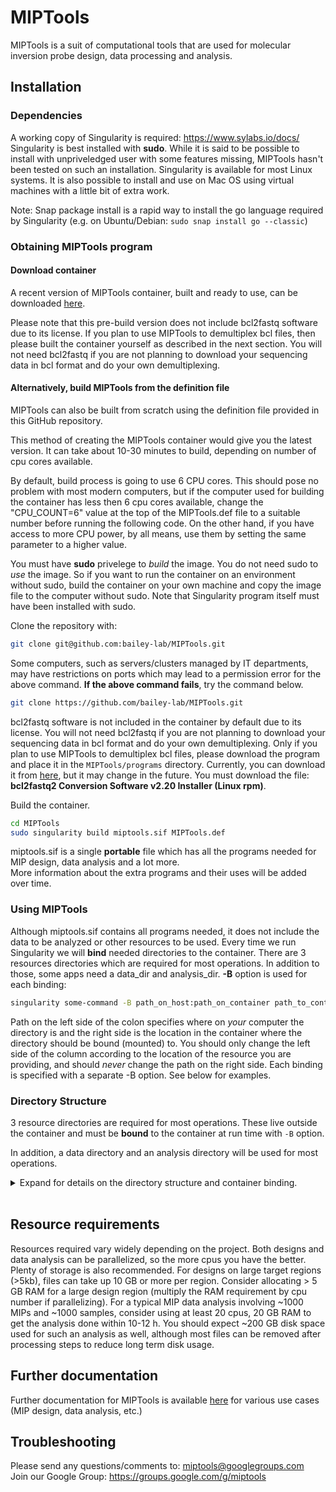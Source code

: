 MIPTools
=========
MIPTools is a suit of computational tools that are used for molecular inversion probe design, data processing and analysis.
## Installation
### Dependencies
A working copy of Singularity is required: https://www.sylabs.io/docs/  
Singularity is best installed with **sudo**. While it is said to be possible to install with unpriveledged user with some features missing, MIPTools hasn't been tested on such an installation.
Singularity is available for most Linux systems. It is also possible to install and use on Mac OS using virtual machines with a little bit of extra work.

Note: Snap package install is a rapid way to install the go language required by Singularity (e.g. on Ubuntu/Debian: `sudo snap install go --classic`)

### Obtaining MIPTools program

#### Download container 
A recent version of MIPTools container, built and ready to use, can be downloaded [here](http://baileylab.brown.edu/MIPTools/resources/).  

Please note that this pre-build version does not include bcl2fastq software due to its license. If you plan to use MIPTools to demultiplex bcl files, then please built the container yourself as described in the next section. You will not need bcl2fastq if you are not planning to download your sequencing data in bcl format and do your own demultiplexing. 

#### Alternatively, build MIPTools from the definition file
MIPTools can also be built from scratch using the definition file provided in this GitHub repository.

This method of creating the MIPTools container would give you the latest version. It can take about 10-30 minutes to build, depending on number of cpu cores available.  

By default, build process is going to use 6 CPU cores. This should pose no problem with most modern computers, but if the computer used for building the container has less then 6 cpu cores available, change the "CPU_COUNT=6" value at the top of the MIPTools.def file to a suitable number before running the following code. On the other hand, if you have access to more CPU power, by all means, use them by setting the same parameter to a higher value.

You must have **sudo** privelege to _build_ the image. You do not need sudo to _use_ the image. So if you want to run the container on an environment without sudo, build the container on your own machine and copy the image file to the computer without sudo. Note that Singularity program itself must have been installed with sudo.  

Clone the repository with:
```bash
git clone git@github.com:bailey-lab/MIPTools.git
```


Some computers, such as servers/clusters managed by IT departments, may have restrictions on ports which may lead to a permission error for the above command. **If the above command fails**, try the command below.

```bash
git clone https://github.com/bailey-lab/MIPTools.git
```

bcl2fastq software is not included in the container by default due to its license. You will not need bcl2fastq if you are not planning to download your sequencing data in bcl format and do your own demultiplexing. Only if you plan to use MIPTools to demultiplex bcl files, please download the program and place it in the `MIPTools/programs` directory. Currently, you can download it from [here](https://support.illumina.com/downloads/bcl2fastq-conversion-software-v2-20.html), but it may change in the future. You must download the file: **bcl2fastq2 Conversion Software v2.20 Installer (Linux rpm)**. 

Build the container.  

```bash
cd MIPTools
sudo singularity build miptools.sif MIPTools.def
```
miptools.sif is a single **portable** file which has all the programs needed for MIP design, data analysis and a lot more.  
More information about the extra programs and their uses will be added over time.

### Using MIPTools
Although miptools.sif contains all programs needed, it does not include the data to be analyzed or other resources to be used. Every time we run Singularity we will **bind** needed directories to the container. There are 3 resources directories which are required for most operations. In addition to those, some apps need a data_dir and analysis_dir. **-B** option is used for each binding: 
```bash
singularity some-command -B path_on_host:path_on_container path_to_container
```
Path on the left side of the colon specifies where on *your* computer the directory is and the right side is the location in the container where the directory should be bound (mounted) to. You should only change the left side of the column according to the location of the resource you are providing, and should *never* change the path on the right side. Each binding is specified with a separate -B option. See below for examples.

### Directory Structure
3 resource directories are required for most operations. These live outside the container and must be **bound** to the container at run time with `-B` option.  

In addition, a data directory and an analysis directory will be used for most operations.

<details><summary>Expand for details on the directory structure and container binding.
</summary>
<p>


* **base_resources:** Provided in the GitHub repository. It contains common resources across projects. It should be bound to the container with `-B [path to base resources dir outside of the container]:/opt/resources`. This makes the base_resources directory available to the container and it would be reached at `/opt/resources` path within the container. `/opt/resources` part of this argument must not be altered. For example, if my base resources are located in my computer at `/home/base`, I would bind it to the container with `-B /home/base:/opt/resources`.

* **species_resources:** Contains resources shared by projects using the same target species (Pf, human, etc.). Bind this to `/opt/species_resources` in the container. For example, if I am working with *Plasmodium falciparum* sequences and I have the necessary files in my computer at `/home/pf3d/`, then the binding parameter is `-B /home/pf3d:/opt/species_resources`.

   *Contents of species_resources directory:*
   * *file_locations.tsv:* This file is required for all operations. It is a tab separated text file showing where each required file will be located in the container. Each line corresponds to one file. First field states the species for the file, second field states what kind of file it is and the last field is the absolute path to the file.  
   
     For example, the line  
     *"pf &nbsp; &nbsp; &nbsp; &nbsp;  fasta_genome &nbsp; &nbsp; &nbsp; &nbsp; /opt/species_resources/genomes/genome.fa"*  
     would mean that the fasta genome file for the species 'pf' will be found at '/opt/species_resources/genomes/genome.fa' within the container. This also means that there is a file at /home/pf3d/genomes/genome.fa in my computer, assuming I bound /home/pf3d to /opt/species_resources in the container.
   
   * *fasta file:* This file is required for all operations. Genome reference sequence in fasta format.
   
   * *bowtie2_genome:* This file is required for probe design operations only. It is the reference genome indexed using bowtie2. If this is not available, it can be generated using MIPTools.
   
   * *bwa_genome:* This file is required for data analysis operations only. It is the reference genome indexed using bwa. If this is not available, it can be generated using MIPTools.
   
   * *snps:* This is an optional file. However, it is extremely useful in probe designs to avoid probe arms landing on variant regions, etc. So it should always be used except in rare cases where such a file is not available for the target species. The format of the file is vcf. Individual genotypes are not necessary (a.k.a. sites only vcf). The only requirement is that the INFO field for each variant has a field showing the population allele frequency of alternate alleles. By default, AF field is used. The AF field lists the allele frequencies of each alternate allele, and does not list the frequency of the reference allele. Vcf files may have other INFO fields that include allele frequency information. If such a field is to be used, there are two settings in the design settings file (.rinfo file) that must be modified. *allele_frequency_name* field must be set to the INFO field name to be used; *af_start_index* may have to be set to a 1 (instead of default 0) depending on whether the reference allele  frequency is provided in the new field. For example, if we want to use the 1000 genomes vcf file, the allele frequencies are provided in the CAF field and they include the reference allele. We would have to change the *allele_frequency_name* field to *CAF* from the default *AF*; and set *af_start_index* to 1 because the first alternate allele's frequency is provided in the second place (following the reference allele).
  
   * *refgene:* RefGen style gene/gene prediction table in GenePred format. These are available at http://genome.ucsc.edu under Tools/Table Browser for most species. The fields in the file are "bin, name, chrom, strand, txStart, txEnd, cdsStart, cdsEnd, exonCount, exonStarts, exonEnds, score, name2, cdsStartStat, cdsEndStat, exonFrames". This file is required for probe design operations if genic information is to be used. For example, if probes need to be designed for exons of a gene, or a gene name is given as design target. If a gene name will be provided, it must match the **name2** column of the RefGen file. If you are creating this file manually, the only fields necessary are: chrom, strand, exonStarts, exonEnds and name2. All other fields can be set to an arbitrary value (none, for example) but not left empty. The order of columns must not be changed.   
   
     Note: If you have gff3/gtf formatted files, they can be converted to GenePred format using Jim Kent's programs [gff3ToGenePred](http://hgdownload.cse.ucsc.edu/admin/exe/linux.x86_64/gff3ToGenePred) and [gtfToGenePred](http://hgdownload.cse.ucsc.edu/admin/exe/linux.x86_64/gtfToGenePred). 
   
   * *refgene_tabix:* RefGen file, sorted and indexed using tabix. File requirement is the same as the refgene file. tabix is available within the MIPTools container, so you don't have to install it yourself.
   
* **project_resources:** Contains project specific files (probe sequences, sample information, etc.). Bind this to `/opt/project_resources`  

* **data_dir:** Contains data to be analyzed. Typically, nothing will be written to this directory. Bind this directory to `/opt/data`.  

* **analysis_dir:** Where analysis will be carried out and all output files will be saved. Bind it to `/opt/analysis` This is the only directory that needs write permission as the output will be saved here.

data_dir and analysis_dir will have different content for different apps/operations. Also, one app's analysis directory may be the next app's data directory in the pipeline.  

</p>
</details>
<br>

## Resource requirements
Resources required vary widely depending on the project. Both designs and data analysis can be parallelized, so the more cpus you have the better. Plenty of storage is also  recommended. For designs on large target regions (>5kb), files can take up 10 GB or more per region. Consider allocating > 5 GB RAM for a large design region (multiply the RAM requirement by cpu number if parallelizing). For a typical MIP data analysis involving ~1000 MIPs and ~1000 samples, consider using at least 20 cpus, 20 GB RAM to get the analysis done within 10-12 h. You should expect ~200 GB disk space used for such an analysis as well, although most files can be removed after processing steps to reduce long term disk usage.

## Further documentation
Further documentation for MIPTools is available [here](https://drive.google.com/drive/folders/1Tmu7hdRYrdw-jqAN35lZpIjG2lBebuCK?usp=sharing) for various use cases (MIP design, data analysis, etc.)

## Troubleshooting
Please send any questions/comments to: miptools@googlegroups.com  
Join our Google Group: https://groups.google.com/g/miptools

